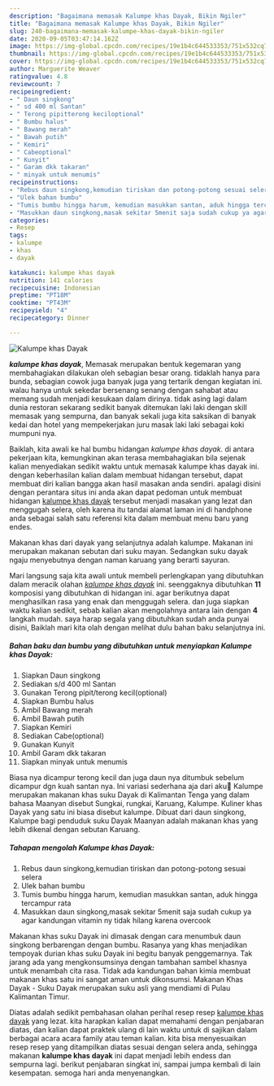 ```yaml
---
description: "Bagaimana memasak Kalumpe khas Dayak, Bikin Ngiler"
title: "Bagaimana memasak Kalumpe khas Dayak, Bikin Ngiler"
slug: 240-bagaimana-memasak-kalumpe-khas-dayak-bikin-ngiler
date: 2020-09-05T03:47:14.162Z
image: https://img-global.cpcdn.com/recipes/19e1b4c644533353/751x532cq70/kalumpe-khas-dayak-foto-resep-utama.jpg
thumbnail: https://img-global.cpcdn.com/recipes/19e1b4c644533353/751x532cq70/kalumpe-khas-dayak-foto-resep-utama.jpg
cover: https://img-global.cpcdn.com/recipes/19e1b4c644533353/751x532cq70/kalumpe-khas-dayak-foto-resep-utama.jpg
author: Marguerite Weaver
ratingvalue: 4.8
reviewcount: 7
recipeingredient:
- " Daun singkong"
- " sd 400 ml Santan"
- " Terong pipitterong keciloptional"
- " Bumbu halus"
- " Bawang merah"
- " Bawah putih"
- " Kemiri"
- " Cabeoptional"
- " Kunyit"
- " Garam dkk takaran"
- " minyak untuk menumis"
recipeinstructions:
- "Rebus daun singkong,kemudian tiriskan dan potong-potong sesuai selera"
- "Ulek bahan bumbu"
- "Tumis bumbu hingga harum, kemudian masukkan santan, aduk hingga tercampur rata"
- "Masukkan daun singkong,masak sekitar 5menit saja sudah cukup ya agar kandungan vitamin ny tidak hilang karena overcook"
categories:
- Resep
tags:
- kalumpe
- khas
- dayak

katakunci: kalumpe khas dayak 
nutrition: 141 calories
recipecuisine: Indonesian
preptime: "PT18M"
cooktime: "PT43M"
recipeyield: "4"
recipecategory: Dinner

---
```



![Kalumpe khas Dayak](https://img-global.cpcdn.com/recipes/19e1b4c644533353/751x532cq70/kalumpe-khas-dayak-foto-resep-utama.jpg)

<b><i>kalumpe khas dayak</i></b>, Memasak merupakan bentuk kegemaran yang membahagiakan dilakukan oleh sebagian besar orang. tidaklah hanya para bunda, sebagian cowok juga banyak juga yang tertarik dengan kegiatan ini. walau hanya untuk sekedar bersenang senang dengan sahabat atau memang sudah menjadi kesukaan dalam dirinya. tidak asing lagi dalam dunia restoran sekarang sedikit banyak ditemukan laki laki dengan skill memasak yang sempurna, dan banyak sekali juga kita saksikan di banyak kedai dan hotel yang mempekerjakan juru masak laki laki sebagai koki mumpuni nya.

Baiklah, kita awali ke hal bumbu hidangan <i>kalumpe khas dayak</i>. di antara pekerjaan kita, kemungkinan akan terasa membahagiakan bila sejenak kalian menyediakan sedikit waktu untuk memasak kalumpe khas dayak ini. dengan keberhasilan kalian dalam membuat hidangan tersebut, dapat membuat diri kalian bangga akan hasil masakan anda sendiri. apalagi disini dengan perantara situs ini anda akan dapat pedoman untuk membuat hidangan <u>kalumpe khas dayak</u> tersebut menjadi masakan yang lezat dan menggugah selera, oleh karena itu tandai alamat laman ini di handphone anda sebagai salah satu referensi kita dalam membuat menu baru yang endes.

Makanan khas dari dayak yang selanjutnya adalah kalumpe. Makanan ini merupakan makanan sebutan dari suku mayan. Sedangkan suku dayak ngaju menyebutnya dengan naman karuang yang berarti sayuran.


Mari langsung saja kita awali untuk membeli perlengkapan yang dibutuhkan dalam meracik olahan <u><i>kalumpe khas dayak</i></u> ini. seenggaknya dibutuhkan <b>11</b> komposisi yang dibutuhkan di hidangan ini. agar berikutnya dapat menghasilkan rasa yang enak dan menggugah selera. dan juga siapkan waktu kalian sedikit, sebab kalian akan mengolahnya antara lain dengan <b>4</b> langkah mudah. saya harap segala yang dibutuhkan sudah anda punyai disini, Baiklah mari kita olah dengan melihat dulu bahan baku selanjutnya ini.

<!--inarticleads1-->

##### Bahan baku dan bumbu yang dibutuhkan untuk menyiapkan Kalumpe khas Dayak:

1. Siapkan  Daun singkong
1. Sediakan  s/d 400 ml Santan
1. Gunakan  Terong pipit/terong kecil(optional)
1. Siapkan  Bumbu halus
1. Ambil  Bawang merah
1. Ambil  Bawah putih
1. Siapkan  Kemiri
1. Sediakan  Cabe(optional)
1. Gunakan  Kunyit
1. Ambil  Garam dkk takaran
1. Siapkan  minyak untuk menumis


Biasa nya dicampur terong kecil dan juga daun nya ditumbuk sebelum dicampur dgn kuah santan nya. Ini variasi sederhana aja dari aku🤗 Kalumpe merupakan makanan khas suku Dayak di Kalimantan Tenga yang dalam bahasa Maanyan disebut Sungkai, rungkai, Karuang, Kalumpe. Kuliner khas Dayak yang satu ini biasa disebut kalumpe. Dibuat dari daun singkong, Kalumpe bagi penduduk suku Dayak Maanyan adalah makanan khas yang lebih dikenal dengan sebutan Karuang. 

<!--inarticleads2-->

##### Tahapan mengolah Kalumpe khas Dayak:

1. Rebus daun singkong,kemudian tiriskan dan potong-potong sesuai selera
1. Ulek bahan bumbu
1. Tumis bumbu hingga harum, kemudian masukkan santan, aduk hingga tercampur rata
1. Masukkan daun singkong,masak sekitar 5menit saja sudah cukup ya agar kandungan vitamin ny tidak hilang karena overcook


Makanan khas suku Dayak ini dimasak dengan cara menumbuk daun singkong berbarengan dengan bumbu. Rasanya yang khas menjadikan tempoyak durian khas suku Dayak ini begitu banyak penggemarnya. Tak jarang ada yang mengkonsumsinya dengan tambahan sambel khasnya untuk menambah cita rasa. Tidak ada kandungan bahan kimia membuat makanan khas satu ini sangat aman untuk dikonsumsi. Makanan Khas Dayak - Suku Dayak merupakan suku asli yang mendiami di Pulau Kalimantan Timur. 

Diatas adalah sedikit pembahasan olahan perihal resep resep <u>kalumpe khas dayak</u> yang lezat. kita harapkan kalian dapat memahami dengan penjabaran diatas, dan kalian dapat praktek ulang di lain waktu untuk di sajikan dalam berbagai acara acara family atau teman kalian. kita bisa menyesuaikan resep resep yang ditampilkan diatas sesuai dengan selera anda, sehingga makanan <b>kalumpe khas dayak</b> ini dapat menjadi lebih endess dan sempurna lagi. berikut penjabaran singkat ini, sampai jumpa kembali di lain kesempatan. semoga hari anda menyenangkan.
